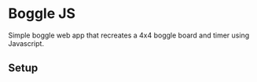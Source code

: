 # Boggle JS
Simple boggle web app that recreates a 4x4 boggle board and timer using Javascript.

## Setup


